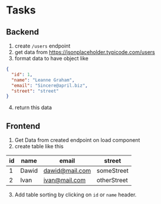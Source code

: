 # Tasks

## Backend

1. create `/users` endpoint
2. get data from https://jsonplaceholder.typicode.com/users
3. format data to have object like
```json
{
  "id": 1,
  "name": "Leanne Graham",
  "email": "Sincere@april.biz",
  "street": "street"
}
```
4. return this data

## Frontend

1. Get Data from created endpoint on load component
2. create table like this

| id  | name  | email          | street      |
|-----|-------|----------------|-------------|
| 1   | Dawid | dawid@mail.com | someStreet  |
| 2   | Ivan  | ivan@mail.com  | otherStreet |

3. Add table sorting by clicking on `id` or `name` header.

